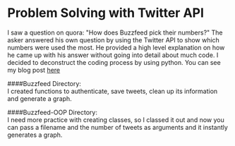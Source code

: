 Problem Solving with Twitter API
================================

I saw a question on quora: "How does Buzzfeed pick their numbers?"
The asker answered his own question by using the Twitter API to show which numbers were used the most. He provided a high level explanation on how he came up with his answer without going into detail about much code. I decided to deconstruct the coding process by using python. You can see my blog post [here](http://strangedata.ghost.io/2014/08/18/problem-solving-with-python-and-twitter-api/)

####Buzzfeed Directory:   
I created functions to authenticate, save tweets, clean up its information and generate a graph.

####Buzzfeed-OOP Directory:  
I need more practice with creating classes, so I classed it out and now you can pass a filename and the number of tweets as arguments and it instantly generates a graph.
